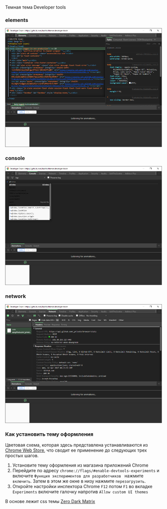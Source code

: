 Темная тема Developer tools

### elements
![elements](https://github.com/bad4iz/theme-developer-tools/blob/master/images/2017-04-12%20(3).png)
### console
![console](https://github.com/bad4iz/theme-developer-tools/blob/master/images/2017-04-12%20(4).png)
### network
![network](https://github.com/bad4iz/theme-developer-tools/blob/master/images/2017-04-12%20(5).png)

### Как установить тему оформления

Цветовая схема, которая здесь представлена устанавливаются из [Chrome Web Store](https://chrome.google.com/webstore/detail/devtools-theme-dark/epdfpogjdbhpddcghddambbnjfjfaojo), что сводит ее применение до следующих трех простых шагов.
1. Установите тему оформления из магазина приложений Chrome
2. Перейдите по адресу `chrome://flags/#enable-devtools-experiments` и включите `Функция экспериментов для разработчиков ` нажмите `включить`. Затем в этом же окне в низу нажмите `перезагрузить`.
3. Откройте настройки инспектора Chrome `F12` потом `F1` во вкладке `Experiments` включите галочку напротив `Allow custom UI themes`
 
В основе лежит css темы [Zero Dark Matrix](https://chrome.google.com/webstore/detail/devtools-theme-zero-dark/bomhdjeadceaggdgfoefmpeafkjhegbo)